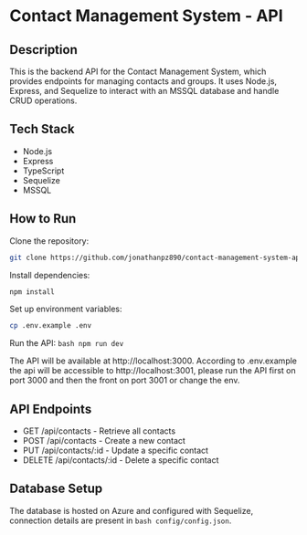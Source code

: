 # Contact Management System - API

## Description 
This is the backend API for the Contact Management System, which provides endpoints for managing contacts and groups. It uses Node.js, Express, and Sequelize to interact with an MSSQL database and handle CRUD operations.

## Tech Stack
* Node.js
* Express
* TypeScript
* Sequelize
* MSSQL

## How to Run

Clone the repository: 
```bash 
git clone https://github.com/jonathanpz890/contact-management-system-api.git
```

Install dependencies: 
```bash 
npm install 
```

Set up environment variables: 
```bash 
cp .env.example .env 
``` 

Run the API: ```bash npm run dev ```

The API will be available at http://localhost:3000.
According to .env.example the api will be accessible to http://localhost:3001, please run the API first on port 3000 and then the front on port 3001 or change the env.

## API Endpoints

* GET /api/contacts - Retrieve all contacts
* POST /api/contacts - Create a new contact
* PUT /api/contacts/:id - Update a specific contact
* DELETE /api/contacts/:id - Delete a specific contact

## Database Setup

The database is hosted on Azure and configured with Sequelize, connection details are present in ```bash config/config.json```.

